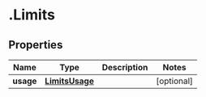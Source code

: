 # .Limits

## Properties

| Name         | Type          | Description   | Notes         |
| ------------ | ------------- | ------------- | ------------- |
| **usage** | [**LimitsUsage**](LimitsUsage.md) |  | [optional]  |


